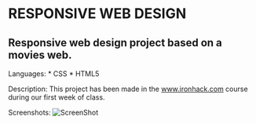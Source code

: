RESPONSIVE WEB DESIGN
=====================

Responsive web design project based on a movies web.
--------------------------------------------------------------
Languages: 
	* CSS
	* HTML5

Description:
	This project has been made in the www.ironhack.com course during our first week of class.

Screenshots:
![ScreenShot](https://raw.github.com/martafonda/movies_webpage/master/img/layout.png)